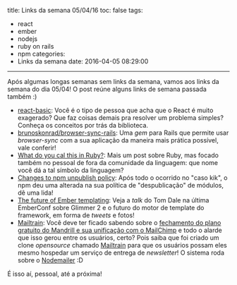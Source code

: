 title: Links da semana 05/04/16
toc: false
tags:
  - react
  - ember
  - nodejs
  - ruby on rails
  - npm
categories:
  - Links da semana
date: 2016-04-05 08:29:00
---
Após algumas longas semanas sem links da semana, vamos aos links da semana do dia  05/04! O post reúne alguns links de semana passada também :)

- [react-basic](https://github.com/reactjs/react-basic): Você é o tipo de pessoa que acha que o React é muito exagerado? Que faz coisas demais pra resolver um problema simples? Conheça os conceitos por trás da biblioteca.
- [brunoskonrad/browser-sync-rails](https://github.com/brunoskonrad/browser-sync-rails): Uma _gem_ para Rails que permite usar _browser-sync_ com a sua aplicação da maneira mais prática possível, vale conferir!
- [What do you cal this in Ruby?](https://github.com/JuanitoFatas/what-do-you-call-this-in-ruby): Mais um post sobre Ruby, mas focado também no pessoal de fora da comunidade da linguagem: que nome você dá a tal símbolo da linguagem?
- [Changes to npm unpublish policy](http://blog.npmjs.org/post/141905368000/changes-to-npms-unpublish-policy): Após todo o ocorrido no "caso kik", o npm deu uma alterada na sua política de "despublicação" de módulos, dê uma lida!
- [The future of Ember templating](https://storify.com/tomdale/the-future-of-ember-templating): Veja a _talk_ do Tom Dale na última EmberConf sobre Glimmer 2 e o futuro do motor de template do framework, em forma de _tweets_ e fotos!
- [Mailtrain](https://mailtrain.org/): Você deve ter ficado sabendo sobre o [fechamento do plano gratuito do Mandrill e sua unificação com o MailChimp](http://blog.mailchimp.com/important-changes-to-mandrill/) e todo o alarde que isso gerou entre os usuários, certo? Pois saiba que foi criado um clone _opensource_ chamado [Mailtrain](https://mailtrain.org/) para que os usuários possam eles mesmo hospedar um serviço de entrega de _newsletter_! O sistema roda sobre o [Nodemailer](http://talyssonoc.github.io/2016/03/28/JavaScript-sem-padroes-nao-e-bem-assim/#envio-de-emails) :D

É isso aí, pessoal, até a próxima!